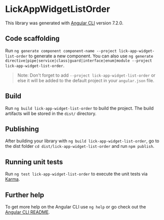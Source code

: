 # LickAppWidgetListOrder

This library was generated with [Angular CLI](https://github.com/angular/angular-cli) version 7.2.0.

## Code scaffolding

Run `ng generate component component-name --project lick-app-widget-list-order` to generate a new component. You can also use `ng generate directive|pipe|service|class|guard|interface|enum|module --project lick-app-widget-list-order`.
> Note: Don't forget to add `--project lick-app-widget-list-order` or else it will be added to the default project in your `angular.json` file. 

## Build

Run `ng build lick-app-widget-list-order` to build the project. The build artifacts will be stored in the `dist/` directory.

## Publishing

After building your library with `ng build lick-app-widget-list-order`, go to the dist folder `cd dist/lick-app-widget-list-order` and run `npm publish`.

## Running unit tests

Run `ng test lick-app-widget-list-order` to execute the unit tests via [Karma](https://karma-runner.github.io).

## Further help

To get more help on the Angular CLI use `ng help` or go check out the [Angular CLI README](https://github.com/angular/angular-cli/blob/master/README.md).
